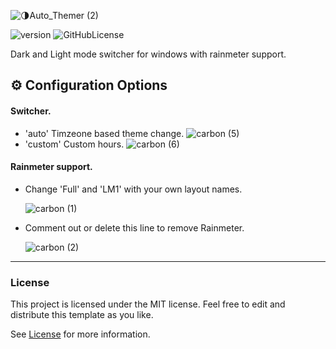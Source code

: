 ![🌗Auto_Themer (2)](https://user-images.githubusercontent.com/93008528/162167270-ebfc6ada-8617-4b65-b901-14b7b4e87541.png)

![version](https://img.shields.io/badge/version-v1.0.0-blue) ![GitHubLicense](https://img.shields.io/github/license/BeefyBento/Auto-Themer)

Dark and Light mode switcher for windows with rainmeter support.

## ⚙ Configuration Options
#### Switcher.

* 'auto' Timzeone based theme change.
    ![carbon (5)](https://user-images.githubusercontent.com/93008528/162165352-3e141951-578b-4c89-8634-135f07e34086.png)
* 'custom' Custom hours.
    ![carbon (6)](https://user-images.githubusercontent.com/93008528/162165742-3a95ff7d-d8c3-4735-96c6-ab398f3a9cb7.png)
    
#### Rainmeter support.

* Change 'Full' and 'LM1' with your own layout names.

    ![carbon (1)](https://user-images.githubusercontent.com/93008528/162163932-e6b3ba20-ae98-4413-b218-efad9fcd9b61.png)

* Comment out or delete this line to remove Rainmeter.

    ![carbon (2)](https://user-images.githubusercontent.com/93008528/162163499-7fca99f6-9fcf-40f1-a23d-7d9863b2de62.png)
---
### License
  This project is licensed under the MIT license. Feel free to edit and distribute this template as you like.

  See [License](https://github.com/BeefyBento/Auto-Themer/blob/main/LICENSE) for more information.
  
